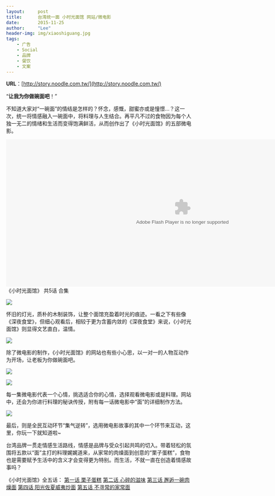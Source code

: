 ```yaml
---
layout:     post
title:      台湾统一面 小时光面馆 网站/微电影
date:       2015-11-25 
author:     "Lee"
header-img: img/xiaoshiguang.jpg
tags:
    - 广告
    - Social
    - 品牌
    - 餐饮
    - 文案
---
```


**URL**：[http://story.noodle.com.tw/](http://story.noodle.com.tw/)

“**让我为你做碗面吧**！”


不知道大家对“一碗面”的情结是怎样的？怀念，感慨，甜蜜亦或是憧憬...？这一次，统一将情感融入一碗面中，将料理与人生结合。再平凡不过的食物因为每个人独一无二的情绪和生活而变得饱满鲜活，从而创作出了《小时光面馆》的五部微电影。


<embed src="http://player.youku.com/player.php/sid/XODg5NjA5NjA0/v.swf" allowFullScreen="true" quality="high" width="960" height="400" align="middle" allowScriptAccess="always" type="application/x-shockwave-flash">
《小时光面馆》 共5话 合集


![](http://7xo8he.com1.z0.glb.clouddn.com/20150209120533_34941.jpg)


怀旧的灯光，质朴的木制装饰，让整个面馆充盈着时光的痕迹。一看之下有些像《深夜食堂》，但细心观看后，相较于更为含蓄内敛的《深夜食堂》来说，《小时光面馆》则显得文艺直白，温情。

![](http://7xo8he.com1.z0.glb.clouddn.com/20150209120516_31052.jpg)


除了微电影的制作，《小时光面馆》的网站也有些小心思，以一对一的人物互动作为开场，让老板为你做碗面吧。


![](http://7xo8he.com1.z0.glb.clouddn.com/20150209120525_74241.jpg)

![](http://7xo8he.com1.z0.glb.clouddn.com/20150209120619_66686.jpg)


每一集微电影代表一个心情，挑选适合你的心情，选择观看微电影或是料理。网站中，还会为你进行料理的秘诀传授，附有每一话微电影中“面”的详细制作方法。


![](http://7xo8he.com1.z0.glb.clouddn.com/20150209120637_41279.jpg)



最后，则是全民互动环节“集气逆转”，选用微电影故事的其中一个环节来互动，这里，你玩一下就知道啦~


台湾品牌一贯走情感生活路线，情感是品牌与受众引起共鸣的切入。带着轻松的氛围将五款以“面”主打的料理娓娓道来，从家常的肉燥面到创意的“栗子蛋糕”，食物也是需要赋予生活中的含义才会变得更为特别。而生活，不就一直在创造着情感故事吗？



《小时光面馆》全五话：
[第一话 栗子蛋糕](http://v.youku.com/v_show/id_XODg5NjM2NTI0.html)
[第二话 心碎的滋味](http://v.youku.com/v_show/id_XODg5NjM3MTA0.html)
[第三话 邂逅一碗肉燥面](http://v.youku.com/v_show/id_XODg5NjM3NjY0.html)
[第四话 阳光佐夏威夷炒面](http://v.youku.com/v_show/id_XODcxMjk4MTgw.html?f=23402773)
[第五话 不寻常的家常面](http://v.youku.com/v_show/id_XODcxMzA4NTk2.html?f=23402773)
